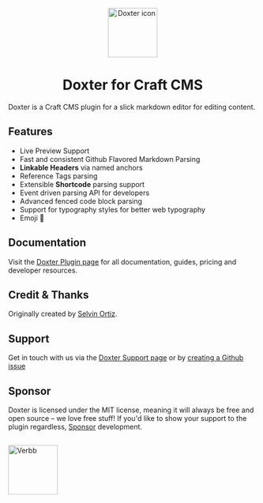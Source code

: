 <p align="center"><img src="https://verbb.imgix.net/plugins/doxter/doxter-icon.svg" width="100" height="100" alt="Doxter icon"></p>
<h1 align="center">Doxter for Craft CMS</h1>

Doxter is a Craft CMS plugin for a slick markdown editor for editing content.

## Features
- Live Preview Support
- Fast and consistent Github Flavored Markdown Parsing
- **Linkable Headers** via named anchors
- Reference Tags parsing
- Extensible **Shortcode** parsing support
- Event driven parsing API for developers
- Advanced fenced code block parsing
- Support for typography styles for better web typography
- Emoji 🎉

## Documentation
Visit the [Doxter Plugin page](https://verbb.io/craft-plugins/doxter) for all documentation, guides, pricing and developer resources.

## Credit & Thanks
Originally created by [Selvin Ortiz](https://github.com/selvindev).

## Support
Get in touch with us via the [Doxter Support page](https://verbb.io/craft-plugins/doxter/support) or by [creating a Github issue](https://github.com/verbb/doxter/issues)

## Sponsor
Doxter is licensed under the MIT license, meaning it will always be free and open source – we love free stuff! If you'd like to show your support to the plugin regardless, [Sponsor](https://github.com/sponsors/verbb) development.

<h2></h2>

<a href="https://verbb.io" target="_blank">
    <img width="100" src="https://verbb.io/assets/img/verbb-pill.svg" alt="Verbb">
</a>
